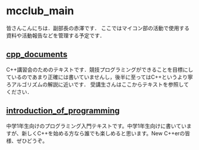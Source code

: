 # mcclub_main
  皆さんこんにちは．副部長の赤澤です．
  ここではマイコン部の活動で使用する資料や活動報告などを管理する予定です．

## [cpp_documents](https://github.com/AtSum255/mcclub_main/tree/master/cpp_documents "cpp_documents")
  C++講習会のためのテキストです．競技プログラミングができることを目標にしているのであまり正確には書いていませんし，後半に至ってはC++というより寧ろアルゴリズムの解説に近いです．
  受講生さんはここからテキストを参照してください．

## [introduction_of_programming](https://github.com/AtSum255/mcclub_main/tree/master/introduction_of_programming "introduction_of_programming")
  中学1年生向けのプログラミング入門テキストです。中学1年生向けに書いていますが、新しくC++を始める方なら誰でも楽しめると思います。New C++erの皆様、ぜひどうぞ。
